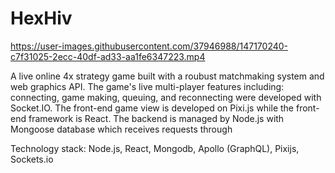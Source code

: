 # HexHiv



https://user-images.githubusercontent.com/37946988/147170240-c7f31025-2ecc-40df-ad33-aa1fe6347223.mp4



A live online 4x strategy game  built with a roubust matchmaking system and web graphics API. The game's live multi-player features including: connecting, game making, queuing, and reconnecting were developed with Socket.IO. The front-end game view is developed on Pixi.js while the front-end framework is React. The backend is managed by Node.js with Mongoose database which receives requests through 

Technology stack:
Node.js,
React,
Mongodb,
Apollo (GraphQL),
Pixijs,
Sockets.io
